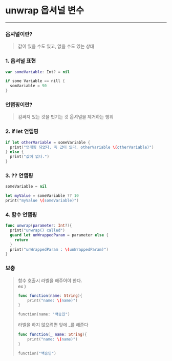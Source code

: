 # unwrap 옵셔널 변수
---
### 옵셔널이란?
> 값이 있을 수도 있고, 없을 수도 있는 상태
   
### 1. 옵셔널 표현
```swift
var someVariable: Int? = nil

if some Variable == nill {
  somVariable = 90
}
```
   
### 언랩핑이란?
> 감싸져 있는 것을 벗기는 것
> 옵셔널을 제거하는 행위
  
### 2. if let 언랩핑
```swift
if let otherVariable = someVariable {
  print("언래핑 되었다. 즉 값이 있다. otherVariable \(otherVariable)")
} else {
  print("값이 없다.")
}
```
   
### 3. ?? 언랩핑
```swift
someVariable = nil

let myValue = someVariable ?? 10
print("myValue \(someVariable)")
```
   
### 4. 함수 언랩핑
```swift
func unwrap(parameter: Int?){
  print("unwrap() called")
  guard let unWrappedParam = parameter else {
    return
  }
  print("unWrappedParam : \(unWrappedParam)")
}
```
   
### 보충
> 함수 호출시 라벨을 해주어야 한다.   
> ex )
> ```swift
> func function(name: String){
>     print("name: \(name)")  
>}
> 
> function(name: "백승민")
> ```
> 라벨을 하지 않으려면 앞에 _를 해준다
> ```swift
> func function(_ name: String){
>     print("name: \(name)")  
>}
> 
> function("백승민")
> ```
